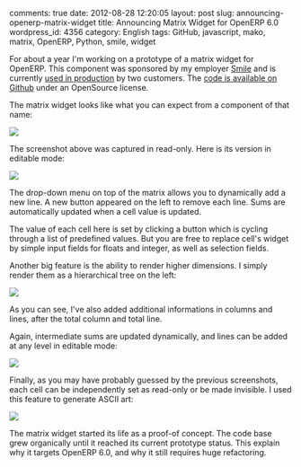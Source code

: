 comments: true
date: 2012-08-28 12:20:05
layout: post
slug: announcing-openerp-matrix-widget
title: Announcing Matrix Widget for OpenERP 6.0
wordpress_id: 4356
category: English
tags: GitHub, javascript, mako, matrix, OpenERP, Python, smile, widget

For about a year I'm working on a prototype of a matrix widget for OpenERP. This component was sponsored by my employer [Smile](http://smile.fr) and is currently [used in production](http://www.smile.fr/Clients/References-par-solution/ERP/INRA) by two customers. The [code is available on Github](https://github.com/Smile-SA/smile_openerp_matrix_widget) under an OpenSource license.

The matrix widget looks like what you can expect from a component of that name:

[![](http://kevin.deldycke.com/wp-content/uploads/2012/08/1-level-readonly-matrix-1000x112.png)](http://kevin.deldycke.com/wp-content/uploads/2012/08/1-level-readonly-matrix.png)

The screenshot above was captured in read-only. Here is its version in editable mode:

[![](http://kevin.deldycke.com/wp-content/uploads/2012/08/1-level-editable-increment-matrix-1000x143.png)](http://kevin.deldycke.com/wp-content/uploads/2012/08/1-level-editable-increment-matrix.png)

The drop-down menu on top of the matrix allows you to dynamically add a new line. A new button appeared on the left to remove each line. Sums are automatically updated when a cell value is updated.

The value of each cell here is set by clicking a button which is cycling through a list of predefined values. But you are free to replace cell's widget by simple input fields for floats and integer, as well as selection fields.

Another big feature is the ability to render higher dimensions. I simply render them as a hierarchical tree on the left:

[![](http://kevin.deldycke.com/wp-content/uploads/2012/08/2-level-readonly-additional-lines-matrix-300x79.png)](http://kevin.deldycke.com/wp-content/uploads/2012/08/2-level-readonly-additional-lines-matrix.png)

As you can see, I've also added additional informations in columns and lines, after the total column and total line.

Again, intermediate sums are updated dynamically, and lines can be added at any level in editable mode:

[![](http://kevin.deldycke.com/wp-content/uploads/2012/08/2-level-editable-additional-lines-matrix-300x89.png)](http://kevin.deldycke.com/wp-content/uploads/2012/08/2-level-editable-additional-lines-matrix.png)

Finally, as you may have probably guessed by the previous screenshots, each cell can be independently set as read-only or be made invisible. I used this feature to generate ASCII art:

[![](http://kevin.deldycke.com/wp-content/uploads/2012/08/ascii-art-matrix-300x63.png)](http://kevin.deldycke.com/wp-content/uploads/2012/08/ascii-art-matrix.png)

The matrix widget started its life as a proof-of concept. The code base grew organically until it reached its current prototype status. This explain why it targets OpenERP 6.0, and why it still requires huge refactoring.
